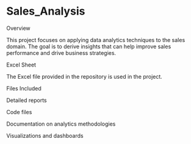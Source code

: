 # Sales_Analysis
Overview

This project focuses on applying data analytics techniques to the sales domain. The goal is to derive insights that can help improve sales performance and drive business strategies.

Excel Sheet

The Excel file provided in the repository is used in the project.

Files Included

Detailed reports

Code files

Documentation on analytics methodologies

Visualizations and dashboards
